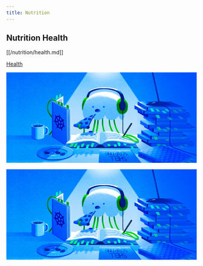 ```yaml
---
title: Nutrition 
---
```


## Nutrition Health

[[/nutrition/health.md]]

[Health](/nutrition/health.md)

![intro-to-cloud.d49bc5f7](/intro-to-cloud.d49bc5f7.jpeg)


[![Alt text](intro-to-cloud.d49bc5f7.jpeg)](/nutrition/health.md)


